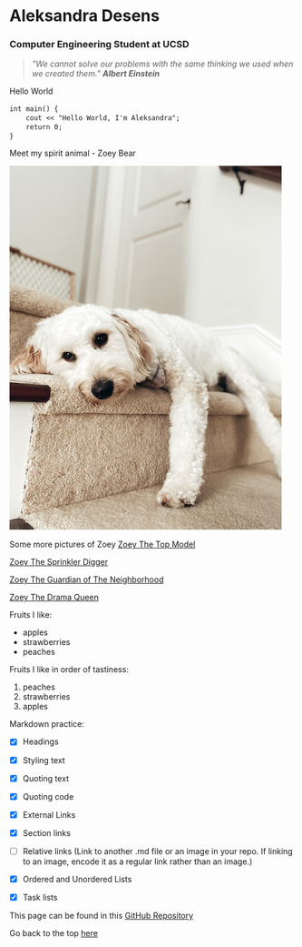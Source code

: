 # Aleksandra Desens
### Computer Engineering Student at UCSD

> *"We cannot solve our problems with the same thinking we used when we created them."*
> ***Albert Einstein***


Hello World
```
int main() {
    cout << "Hello World, I'm Aleksandra";
    return 0;
}
```

Meet my spirit animal - Zoey Bear

![text](IMG_0065_small_thespiritanimal.jpg)

Some more pictures of Zoey
[Zoey The Top Model](IMG_0064_small_thetopmodel.jpg)

[Zoey The Sprinkler Digger](IMG_7438_small_thesprinklerdigger.jpg)

[Zoey The Guardian of The Neighborhood](IMG_7729_small_theguardianofthenaighbourhood.jpg)

[Zoey The Drama Queen](IMG_8678_small_thedramaqueen.jpg)



Fruits I like:
* apples
* strawberries
* peaches

Fruits I like in order of tastiness:
1. peaches
2. strawberries
3. apples

Markdown practice:
- [x] Headings
- [x] Styling text
- [x] Quoting text
- [x] Quoting code
- [x] External Links
- [x] Section links
- [ ] Relative links (Link to another .md file or an image in your repo. If linking to an image, encode it as a regular link rather than an image.)
- [x] Ordered and Unordered Lists
- [x] Task lists


This page can be found in this [GitHub Repository](https://github.com/adesens/CSE110_GitHub_Pages_Project.git)

Go back to the top [here](#aleksandra-desens)